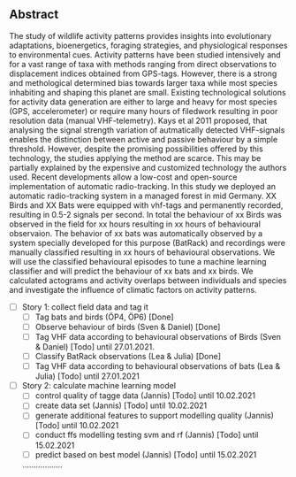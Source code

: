
## Abstract 
The study of wildlife activity patterns provides insights into evolutionary adaptations, bioenergetics, foraging strategies, and physiological
responses to environmental cues. Activity patterns have been studied intensively and for a vast range of taxa with methods ranging from direct observations to displacement indices obtained from GPS-tags. However, there is a strong and methological determined bias towards larger taxa while most species inhabiting and shaping this planet are small. Existing technological solutions for activity data generation are either to large and heavy for most species (GPS, accelerometer) or require many hours of filedwork resulting in poor resolution data (manual VHF-telemetry). Kays et al 2011 proposed, that analysing the signal strength variation of autmatically detected VHF-signals enables the distinction between active and passive behaviour by a simple threshold. However, despite the promising possibilities offered by this technology, the studies applying the method are scarce. This may be partially explained by the expensive and customized technology the authors used. Recent developments allow a low-cost and open-source implementation of automatic radio-tracking. In this study we deployed an automatic radio-tracking system in a managed forest in mid Germany. XX Birds and XX Bats were equipped with vhf-tags and permanently recorded, resulting in 0.5-2 signals per second. In total the behaviour of xx Birds was observed in the field for xx hours resulting in xx hours of behavioural observaion. The behavior of xx bats was automatically observed by a system specially developed for this purpose (BatRack) and recordings were manually classified resulting in xx hours of behavioural observations. We will use the classified behavioural episodes to tune a machine learning classifier and will predict the behaviour of xx bats and xx birds. We calculated actograms and activity overlaps between individuals and species and investigate the influence of climatic factors on activity patterns.



- [ ] Story 1: collect field data and tag it 
    - [ ] Tag bats and birds (ÖP4, ÖP6) [Done] 
    - [ ] Observe behaviour of birds (Sven & Daniel) [Done] 
    - [ ] Tag VHF data according to behavioural observations of Birds (Sven & Daniel) [Todo] until 27.01.2021.
    - [ ] Classify BatRack observations (Lea & Julia) [Done]
    - [ ] Tag VHF data according to behavioural observations of bats (Lea & Julia) [Todo] until 27.01.2021

- [ ] Story 2: calculate machine learning model 
    - [ ] control quality of tagge data (Jannis) [Todo] until 10.02.2021
    - [ ] create data set (Jannis) [Todo] until 10.02.2021
    - [ ] generate additional features to support modelling quality (Jannis) [Todo] until 10.02.2021
    - [ ] conduct ffs modelling testing svm and rf (Jannis) [Todo] until 15.02.2021
    - [ ] predict based on best model (Jannis) [Todo] until 15.02.2021
    
    ..................
